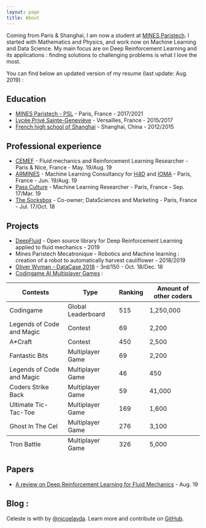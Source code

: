 ```yaml
---
layout: page
title: About
---
```


Coming from Paris & Shanghai, I am now a student at [MINES Paristech](http://www.mines-paristech.fr). I started with Mathematics and Physics, and work now on Machine Learning and Data Science. My main focus are on Deep Reinforcement Learning and its applications : finding solutions to challenging problems is what I love the most.

You can find below an updated version of my resume (last update: Aug. 2019) :

## Education

* [MINES Paristech - PSL](http://www.mines-paristech.fr) - Paris, France - 2017/2021
* [Lycée Privé Sainte-Geneviève](https://www.bginette.com/concours/resultats) - Versailles, France - 2015/2017
* [French high school of Shanghai](http://www.lyceeshanghai.com/?lang=en) - Shanghai, China - 2012/2015

## Professional experience

* [CEMEF](http://www.cemef.mines-paristech.fr) - Fluid mechanics and Reinforcement Learning Researcher - Paris & Nice, France - May. 19/Aug. 19
* [ARMINES](https://www.armines.net/fr) - Machine Learning Consultancy for [H4D](https://www.h-4-d.com) and [IOMA](https://www.ioma-paris.com/fr/?v=11aedd0e4327) - Paris, France - Jun. 19/Aug. 19
* [Pass Culture](http://www.culture.gouv.fr/Actualites/Le-Pass-Culture-une-innovation-dans-l-univers-de-l-offre-culturelle) - Machine Learning Researcher - Paris, France - Sep. 17/Mar. 19
* [The Socksbox](https://socksbox.com/en/) - Co-owner; DataSciences and Marketing - Paris, France - Jul. 17/Oct. 18

## Projects

* [DeepFluid](a) - Open source library for Deep Reinforcement Learning applied to fluid mechanics - 2019
* Mines Paristech Mecatronique - Robotics and Machine learning : creation of a robot to automatically harvest cauliflower - 2018/2019
* [Oliver Wyman - DataCase 2018](https://github.com/DonsetPG/OWDC) - 3rd/150 - Oct. 18/Dec. 18
* [Codingame AI Multiplayer Games](https://www.codingame.com) :

<table>
  <thead>
    <tr>
      <th>Contests</th>
      <th>Type</th>
      <th>Ranking</th>
      <th>Amount of other coders</th>
    </tr>
  </thead>
  <tbody>
    <tr>
      <td>Codingame</td>
      <td>Global Leaderboard</td>
      <td>515</td>
      <td>1,250,000</td>
    </tr>
    <tr>
      <td>Legends of Code and Magic</td>
      <td>Contest</td>
      <td>69</td>
      <td>2,200</td>
    </tr>
    <tr>
      <td>A*Craft</td>
      <td>Contest</td>
      <td>450</td>
      <td>2,500</td>
    </tr>
    <tr>
      <td>Fantastic Bits</td>
      <td>Multiplayer Game</td>
      <td>69</td>
      <td>2,200</td>
    </tr>
    <tr>
      <td>Legends of Code and Magic</td>
      <td>Multiplayer Game</td>
      <td>46</td>
      <td>450</td>
    </tr>
    <tr>
      <td>Coders Strike Back</td>
      <td>Multiplayer Game</td>
      <td>59</td>
      <td>41,000</td>
    </tr>
    <tr>
      <td>Ultimate Tic-Tac-Toe</td>
      <td>Multiplayer Game</td>
      <td>169</td>
      <td>1,600</td>
    </tr>
    <tr>
      <td>Ghost In The Cel</td>
      <td>Multiplayer Game</td>
      <td>276</td>
      <td>3,100</td>
    </tr>
  </tbody>
  <tfoot>
    <tr>
    <td>Tron Battle</td>
    <td>Multiplayer Game</td>
    <td>326</td>
    <td>5,000</td>
    </tr>
  </tfoot>
</table>

## Papers

* [A review on Deep Reinforcement Learning for Fluid Mechanics](a) - Aug. 19

## Blog :

Celeste is <i class="fa fa-code"></i> with <i class="fa fa-heart"></i> by [@nicoelayda](https://github.com/nicoelayda). Learn more and contribute on [GitHub](https://github.com/nicoelayda/celeste).
